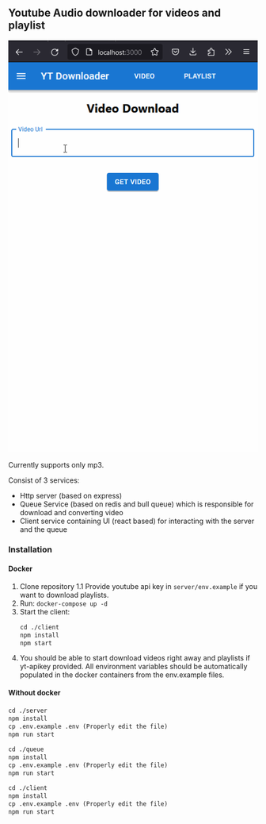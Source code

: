 ## Youtube Audio downloader for videos and playlist

![](https://github.com/shashankx86/yt-downloader/blob/dev/server/public/assets/images/demo.gif?raw=true)

Currently supports only mp3.

Consist of 3 services: 
- Http server (based on express)
- Queue Service (based on redis and bull queue) which is responsible for download and converting video
- Client service containing UI (react based) for interacting with the server and the queue

### Installation

#### Docker

1. Clone repository
1.1 Provide youtube api key in `server/env.example` if you want to download playlists. 
3. Run: ```docker-compose up -d```
4. Start the client:
   ```
   cd ./client
   npm install
   npm start
   ```
5. You should be able to start download videos right away and playlists if yt-apikey provided. All environment variables should be automatically populated in the docker containers from the env.example files.

#### Without docker
```
cd ./server
npm install
cp .env.example .env (Properly edit the file)
npm run start
```

```
cd ./queue
npm install
cp .env.example .env (Properly edit the file)
npm run start
```

```
cd ./client
npm install
cp .env.example .env (Properly edit the file)
npm run start
```

